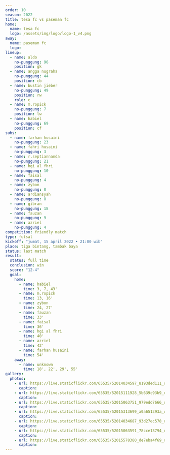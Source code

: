 ```yaml
---
order: 10
season: 2022
title: tesa fc vs paseman fc
home:
  name: tesa fc
  logo: /assets/img/logo/logo-1_v4.png
away:
  name: paseman fc
  logo:
lineup:
  - name: aldo
    no-punggung: 96
    position: gk
  - name: angga nugraha
    no-punggung: 44
    position: cb
  - name: bustin jieber
    no-punggung: 49
    position: rw
    role: c
  - name: m.ropick
    no-punggung: 7
    position: lw
  - name: habiel
    no-punggung: 69
    position: cf
subs:
  - name: farhan husaini
    no-punggung: 23
  - name: fahri husaini
    no-punggung: 3
  - name: r.septiannanda
    no-punggung: 21
  - name: hgi al fhri
    no-punggung: 10
  - name: faisal
    no-punggung: 4
  - name: zybon
    no-punggung: 8
  - name: ardiansyah
    no-punggung: 8
  - name: gibran
    no-punggung: 18
  - name: fauzan
    no-punggung: 9
  - name: azriel
    no-punggung: 4
competition: friendly match
type: futsal
kickoff: "jumat, 15 april 2022 • 21:00 wib"
place: tiga bintang, tambak baya
status: last match
result:
  status: full time
  conclusion: win
  score: "12-4"
  goal: 
    home:
      - name: habiel
        time: 3, 7, 43'
      - name: m.ropick
        time: 13, 16'
      - name: zybon
        time: 24, 27'
      - name: fauzan
        time: 33'
      - name: faisal
        time: 36'
      - name: hgi al fhri
        time: 40'
      - name: azriel
        time: 42'
      - name: farhan husaini
        time: 54'
    away:
      - name: unknown
        time: 18', 22', 29', 55'
gallery:
  photos:
    - url: https://live.staticflickr.com/65535/52014034597_8193ded111_o.jpg
      caption: 
    - url: https://live.staticflickr.com/65535/52015111928_5b639c93b9_o.jpg
      caption:
    - url: https://live.staticflickr.com/65535/52015063751_979edd7666_o.jpg
      caption:
    - url: https://live.staticflickr.com/65535/52015313699_a0a651393a_o.jpg
      caption:
    - url: https://live.staticflickr.com/65535/52014034687_93d27ec578_o.jpg
      caption:
    - url: https://live.staticflickr.com/65535/52015063591_78cce13794_o.jpg
      caption:
    - url: https://live.staticflickr.com/65535/52015578380_de7eba4f69_o.jpg
      caption:
---
```

